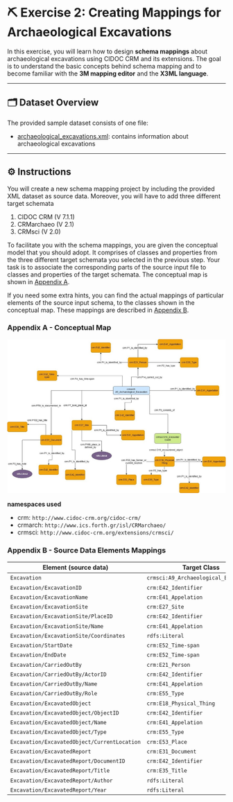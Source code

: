 # ⛏️ Exercise 2: Creating Mappings for Archaeological Excavations

In this exercise, you will learn how to design **schema mappings** about archaeological excavations using CIDOC CRM and its extensions.
The goal is to understand the basic concepts behind schema mapping and to become familiar with the **3M mapping editor** and the **X3ML language**.

--- 

## 🗂️ Dataset Overview

The provided sample dataset consists of one file:

- [archaeological_excavations.xml](https://github.com/ymark/X3ML-Tutorial/blob/main/exercises/exercise3/x3ml/source%20files/archaeological_excavations.xml): contains information about archaeological excavations 

--- 

## ⚙️ Instructions

You will create a new schema mapping project by including the provided XML dataset as source data. 
Moreover, you will have to add three different target schemata 
1. CIDOC CRM (V 7.1.1) 
2. CRMarchaeo (V 2.1) 
3. CRMsci (V 2.0)

To facilitate you with the schema mappings, you are given the conceptual model that you should adopt. 
It comprises of classes and properties from the three different target schemata you selected in the previous step. 
Your task is to associate the corresponding parts of the source input file to classes and properties of the target schemata. 
The conceptual map is shown in [Appendix A](#Appendix-A---Conceptual-Map). 

If you need some extra hints, you can find the actual mappings of particular elements of the source input schema, 
to the classes shown in the conceptual map. These mappings are described in [Appendix B](#Appendix-B---Source-Data-Elements-Mappings).  

### Appendix A - Conceptual Map

![map.jpg](https://github.com/ymark/X3ML-Tutorial/blob/main/exercises/exercise2/images/map.jpg)

**namespaces used**

- crm: `http://www.cidoc-crm.org/cidoc-crm/`
- crmarch: `http://www.ics.forth.gr/isl/CRMarchaeo/`
- crmsci: `http://www.cidoc-crm.org/extensions/crmsci/`


### Appendix B - Source Data Elements Mappings

| Element (source data) | Target Class |
|---|---|
|`Excavation`|`crmsci:A9_Archaeological_Excavation`|
|`Excavation/ExcavationID`|`crm:E42_Identifier`|
|`Excavation/ExcavationName`|`crm:E41_Appelation`|
|`Excavation/ExcavationSite`|`crm:E27_Site`|
|`Excavation/ExcavationSite/PlaceID`|`crm:E42_Identifier`|
|`Excavation/ExcavationSite/Name`|`crm:E41_Appelation`|
|`Excavation/ExcavationSite/Coordinates`|`rdfs:Literal`|
|`Excavation/StartDate`|`crm:E52_Time-span`|
|`Excavation/EndDate`|`crm:E52_Time-span`|
|`Excavation/CarriedOutBy`|`crm:E21_Person`|
|`Excavation/CarriedOutBy/ActorID`|`crm:E42_Identifier`|
|`Excavation/CarriedOutBy/Name`|`crm:E41_Appelation`|
|`Excavation/CarriedOutBy/Role`|`crm:E55_Type`|
|`Excavation/ExcavatedObject`|`crm:E18_Physical_Thing`|
|`Excavation/ExcavatedObject/ObjectID`|`crm:E42_Identifier`|
|`Excavation/ExcavatedObject/Name`|`crm:E41_Appelation`|
|`Excavation/ExcavatedObject/Type`|`crm:E55_Type`|
|`Excavation/ExcavatedObject/CurrentLocation`|`crm:E53_Place`|
|`Excavation/ExcavatedReport`|`crm:E31_Document`|
|`Excavation/ExcavatedReport/DocumentID`|`crm:E42_Identifier`|
|`Excavation/ExcavatedReport/Title`|`crm:E35_Title`|
|`Excavation/ExcavatedReport/Author`|`rdfs:Literal`|
|`Excavation/ExcavatedReport/Year`|`rdfs:Literal`|
